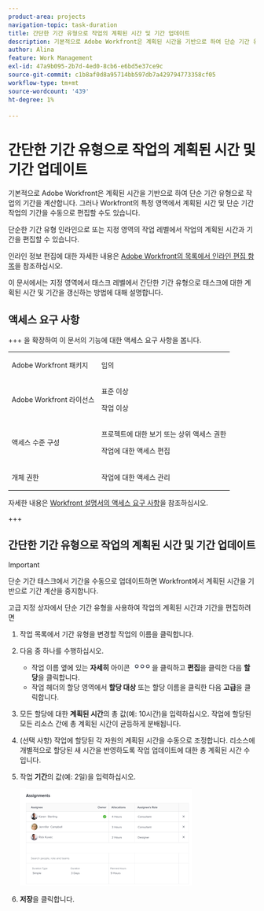 ```yaml
---
product-area: projects
navigation-topic: task-duration
title: 간단한 기간 유형으로 작업의 계획된 시간 및 기간 업데이트
description: 기본적으로 Adobe Workfront은 계획된 시간을 기반으로 하여 단순 기간 유형으로 작업의 기간을 계산합니다. 그러나 Workfront의 특정 영역에서 계획된 시간 및 단순 기간 작업의 기간을 수동으로 편집할 수도 있습니다.
author: Alina
feature: Work Management
exl-id: 47a9b095-2b7d-4ed0-8cb6-e6bd5e37ce9c
source-git-commit: c1b8af0d8a95714bb597db7a429794773358cf05
workflow-type: tm+mt
source-wordcount: '439'
ht-degree: 1%

---
```


# 간단한 기간 유형으로 작업의 계획된 시간 및 기간 업데이트

기본적으로 Adobe Workfront은 계획된 시간을 기반으로 하여 단순 기간 유형으로 작업의 기간을 계산합니다. 그러나 Workfront의 특정 영역에서 계획된 시간 및 단순 기간 작업의 기간을 수동으로 편집할 수도 있습니다.

단순한 기간 유형 인라인으로 또는 지정 영역의 작업 레벨에서 작업의 계획된 시간과 기간을 편집할 수 있습니다.

인라인 정보 편집에 대한 자세한 내용은 [Adobe Workfront의 목록에서 인라인 편집 항목](../../../workfront-basics/navigate-workfront/use-lists/inline-edit-objects.md)을 참조하십시오.

이 문서에서는 지정 영역에서 태스크 레벨에서 간단한 기간 유형으로 태스크에 대한 계획된 시간 및 기간을 갱신하는 방법에 대해 설명합니다.

## 액세스 요구 사항

+++ 을 확장하여 이 문서의 기능에 대한 액세스 요구 사항을 봅니다.

<table style="table-layout:auto"> 
 <col> 
 <col> 
 <tbody> 
  <tr> 
   <td role="rowheader">Adobe Workfront 패키지</td> 
   <td> <p>임의</p> </td> 
  </tr> 
  <tr> 
   <td role="rowheader">Adobe Workfront 라이선스</td> 
   <td><p>표준 이상</p> 
   <p>작업 이상</p> </td> 
  </tr> 
  <tr> 
   <td role="rowheader">액세스 수준 구성</td> 
   <td> <p>프로젝트에 대한 보기 또는 상위 액세스 권한</p> <p>작업에 대한 액세스 편집</p> </td> 
  </tr> 
  <tr> 
   <td role="rowheader">개체 권한</td> 
   <td> <p>작업에 대한 액세스 관리 </p></td> 
  </tr> 
 </tbody> 
</table>

자세한 내용은 [Workfront 설명서의 액세스 요구 사항](/help/quicksilver/administration-and-setup/add-users/access-levels-and-object-permissions/access-level-requirements-in-documentation.md)을 참조하십시오.

+++

<!--Old:

<table style="table-layout:auto"> 
 <col> 
 <col> 
 <tbody> 
  <tr> 
   <td role="rowheader">Adobe Workfront plan*</td> 
   <td> <p>Any</p> </td> 
  </tr> 
  <tr> 
   <td role="rowheader">Adobe Workfront license*</td> 
   <td> <p>Work or higher</p> </td> 
  </tr> 
  <tr> 
   <td role="rowheader">Access level configurations*</td> 
   <td> <p>Edit access to Tasks</p> <p>Note: If you still don't have access, ask your Workfront administrator if they set additional restrictions in your access level. For information on how a Workfront administrator can modify your access level, see <a href="../../../administration-and-setup/add-users/configure-and-grant-access/create-modify-access-levels.md" class="MCXref xref">Create or modify custom access levels</a>.</p> </td> 
  </tr> 
  <tr> 
   <td role="rowheader">Object permissions</td> 
   <td> <p>Manage permissions to the task</p> <p>For information on requesting additional access, see <a href="../../../workfront-basics/grant-and-request-access-to-objects/request-access.md" class="MCXref xref">Request access to objects </a>.</p> </td> 
  </tr> 
 </tbody> 
</table>-->

## 간단한 기간 유형으로 작업의 계획된 시간 및 기간 업데이트

>[!IMPORTANT]
>
>단순 기간 태스크에서 기간을 수동으로 업데이트하면 Workfront에서 계획된 시간을 기반으로 기간 계산을 중지합니다.

고급 지정 상자에서 단순 기간 유형을 사용하여 작업의 계획된 시간과 기간을 편집하려면

1. 작업 목록에서 기간 유형을 변경할 작업의 이름을 클릭합니다.
1. 다음 중 하나를 수행하십시오.

   * 작업 이름 옆에 있는 **자세히** 아이콘 ![](assets/qs-more-icon-on-an-object.png)을 클릭하고 **편집**&#x200B;을 클릭한 다음 **할당**&#x200B;을 클릭합니다.
   * 작업 헤더의 할당 영역에서 **할당 대상** 또는 할당 이름을 클릭한 다음 **고급**&#x200B;을 클릭합니다.

1. 모든 할당에 대한 **계획된 시간**&#x200B;의 총 값(예: 10시간)을 입력하십시오. 작업에 할당된 모든 리소스 간에 총 계획된 시간이 균등하게 분배됩니다.
1. (선택 사항) 작업에 할당된 각 자원의 계획된 시간을 수동으로 조정합니다. 리소스에 개별적으로 할당된 새 시간을 반영하도록 작업 업데이트에 대한 총 계획된 시간 수입니다.
1. 작업 **기간**&#x200B;의 값(예: 2일)을 입력하십시오.

   ![](assets/advanced-assignments-simple-duration-multiple-resources-nwe-350x198.png)

1. **저장**&#x200B;을 클릭합니다.

